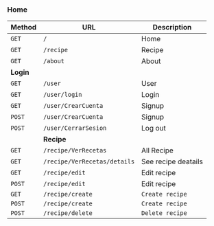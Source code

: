 
### Home
| Method | URL | Description |
|--------|-----|-------------|
| `GET` | `/` | Home |
| `GET` | `/recipe` | Recipe |
| `GET` | `/about` | About |
| **Login** | | |
| `GET` | `/user` | User |
| `GET` | `/user/login` | Login |
| `GET` | `/user/CrearCuenta` | Signup |
| `POST` | `/user/CrearCuenta` | Signup |
| `POST` | `/user/CerrarSesion` | Log out |
| | **Recipe** | |
| `GET` | `/recipe/VerRecetas` | All Recipe |
| `GET` | `/recipe/VerRecetas/details` | See recipe deatails |
| `GET` |	`/recipe/edit` | Edit recipe | 
| `POST`| `/recipe/edit` | Edit recipe |
| `GET` | `/recipe/create`| `Create recipe` |
| `POST`| `/recipe/create`| `Create recipe` |
| `POST`| `/recipe/delete`| `Delete recipe` | 

